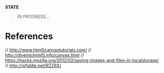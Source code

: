 **STATE**

> IN PROGRESS...


# References

// http://www.html5canvastutorials.com/
// http://diveintohtml5.info/canvas.html
// https://hacks.mozilla.org/2012/02/saving-images-and-files-in-localstorage/
// http://jsfiddle.net/RZZ6X/


